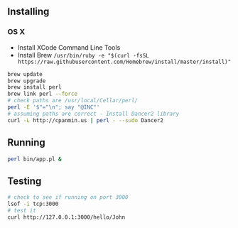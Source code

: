 
## Installing

### OS X

* Install XCode Command Line Tools
* Install Brew `/usr/bin/ruby -e "$(curl -fsSL https://raw.githubusercontent.com/Homebrew/install/master/install)"`

```bash
brew update
brew upgrade
brew install perl
brew link perl --force
# check paths are /usr/local/Cellar/perl/
perl -E '$"="\n"; say "@INC"'
# assuming paths are correct - Install Dancer2 library
curl -L http://cpanmin.us | perl - --sudo Dancer2
```

## Running

```bash
perl bin/app.pl &
```

## Testing

```bash
# check to see if running on port 3000
lsof -i tcp:3000
# test it
curl http://127.0.0.1:3000/hello/John
```
